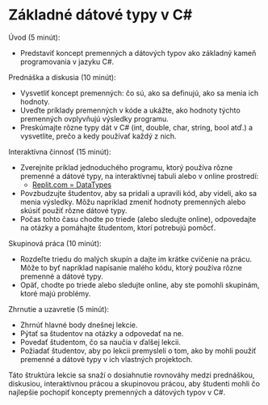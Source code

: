 # Základné dátové typy v C#

Úvod (5 minút):
- Predstaviť koncept premenných a dátových typov ako základný kameň programovania v jazyku C#.

Prednáška a diskusia (10 minút):
- Vysvetliť koncept premenných: čo sú, ako sa definujú, ako sa menia ich hodnoty.
- Uveďte príklady premenných v kóde a ukážte, ako hodnoty týchto premenných ovplyvňujú výsledky programu.
- Preskúmajte rôzne typy dát v C# (int, double, char, string, bool atď.) a vysvetlite, prečo a kedy používať každý z nich.

Interaktívna činnosť (15 minút):
- Zverejnite príklad jednoduchého programu, ktorý používa rôzne premenné a dátové typy, na interaktívnej tabuli alebo v online prostredí:
  - [Replit.com = DataTypes](https://replit.com/@PeterMilovcik/DataTypes)
- Povzbudzujte študentov, aby sa pridali a upravili kód, aby videli, ako sa menia výsledky. Môžu napríklad zmeniť hodnoty premenných alebo skúsiť použiť rôzne dátové typy.
- Počas tohto času chodte po triede (alebo sledujte online), odpovedajte na otázky a pomáhajte študentom, ktorí potrebujú pomôcť.

Skupinová práca (10 minút):
- Rozdeľte triedu do malých skupín a dajte im krátke cvičenie na prácu. Môže to byť napríklad napísanie malého kódu, ktorý používa rôzne premenné a dátové typy.
- Opäť, chodte po triede alebo sledujte online, aby ste pomohli skupinám, ktoré majú problémy.

Zhrnutie a uzavretie (5 minút):
- Zhrnúť hlavné body dnešnej lekcie.
- Pýtať sa študentov na otázky a odpovedať na ne.
- Povedať študentom, čo sa naučia v ďalšej lekcii.
- Požiadať študentov, aby po lekcii premysleli o tom, ako by mohli použiť premenné a dátové typy v ich vlastných projektoch.

Táto štruktúra lekcie sa snaží o dosiahnutie rovnováhy medzi prednáškou, diskusiou, interaktívnou prácou a skupinovou prácou, aby študenti mohli čo najlepšie pochopiť koncepty premenných a dátových typov v C#.
